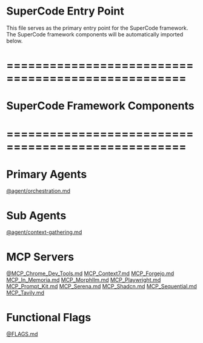 # SuperCode Entry Point

This file serves as the primary entry point for the SuperCode framework.
The SuperCode framework components will be automatically imported below.

# ===================================================
# SuperCode Framework Components
# ===================================================

# Primary Agents
[@agent/orchestration.md](./agent/orchestration.md)

# Sub Agents
[@agent/context-gathering.md](./agent/context-gathering.md)

# MCP Servers
[@MCP_Chrome_Dev_Tools.md](MCP_Chrome_Dev_Tools.md)
[MCP_Context7.md](MCP_Context7.md)
[MCP_Forgejo.md](MCP_Forgejo.md)
[MCP_In_Memoria.md](MCP_In_Memoria.md)
[MCP_Morphllm.md](MCP_Morphllm.md)
[MCP_Playwright.md](MCP_Playwright.md)
[MCP_Prompt_Kit.md](MCP_Prompt_Kit.md)
[MCP_Serena.md](MCP_Serena.md)
[MCP_Shadcn.md](MCP_Shadcn.md)
[MCP_Sequential.md](MCP_Sequential.md)
[MCP_Tavily.md](MCP_Tavily.md)

# Functional Flags
[@FLAGS.md](FLAGS.md)


